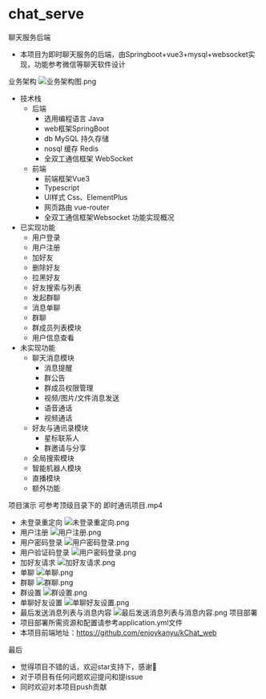 # chat_serve
聊天服务后端
- 本项目为即时聊天服务的后端，由Springboot+vue3+mysql+websocket实现，功能参考微信等聊天软件设计

业务架构
![业务架构图.png](show/业务架构图.png)
- 技术栈 
  - 后端 
    - 选用编程语言 Java
    - web框架SpringBoot
    - db MySQL 持久存储
    - nosql 缓存 Redis
    - 全双工通信框架 WebSocket
  - 前端 
    - 前端框架Vue3
    - Typescript
    - UI样式 Css、ElementPlus
    - 网页路由 vue-router
    - 全双工通信框架Websocket
功能实现概况
- 已实现功能
  - 用户登录
  - 用户注册
  - 加好友
  - 删除好友 
  - 拉黑好友  
  - 好友搜索与列表
  - 发起群聊
  - 消息单聊
  - 群聊
  - 群成员列表模块
  - 用户信息查看
- 未实现功能  
  - 聊天消息模块
    - 消息提醒
    - 群公告
    - 群成员权限管理
    - 视频/图片/文件消息发送
    - 语音通话
    - 视频通话
  - 好友与通讯录模块
    - 星标联系人
    - 群邀请与分享
  - 全局搜索模块
  - 智能机器人模块
  - 直播模块
  - 额外功能

项目演示
可参考顶级目录下的 即时通讯项目.mp4
- 未登录重定向
![未登录重定向.png](show/未登录重定向.gif)
- 用户注册
![用户注册.png](show/用户注册.gif)
- 用户密码登录
![用户密码登录.png](show/用户密码登录.gif)
- 用户验证码登录
![用户密码登录.png](show/用户密码登录.gif)
- 加好友请求
![加好友请求.png](show/加好友请求.gif)
- 单聊
![单聊.png](show/单聊.gif)
- 群聊
![群聊.png](show/群聊.gif)  
- 群设置
![群设置.png](show/群设置.gif)
- 单聊好友设置
![单聊好友设置.png](show/单聊好友设置.gif)
- 最后发送消息列表与消息内容
![最后发送消息列表与消息内容.png](show/最后发送消息列表与消息内容.gif)
项目部署
- 项目部署所需资源和配置请参考application.yml文件
- 本项目前端地址：https://github.com/enjoykanyu/kChat_web

最后 
- 觉得项目不错的话，欢迎star支持下，感谢🫰
- 对于项目有任何问题欢迎提问和提issue
- 同时欢迎对本项目push贡献